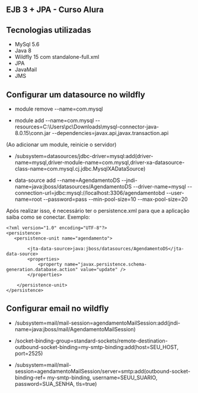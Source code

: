 ## EJB 3 + JPA - Curso Alura

## Tecnologias utilizadas
- MySql 5.6
- Java 8
- Wildfly 15 com standalone-full.xml
- JPA
- JavaMail
- JMS


## Configurar um datasource no wildfly

- module remove --name=com.mysql

- module add --name=com.mysql --resources=C:\Users\pc\Downloads\mysql-connector-java-8.0.15\conn.jar --dependencies=javax.api,javax.transaction.api

(Ao adicionar um module, reinicie o servidor)

- /subsystem=datasources/jdbc-driver=mysql:add(driver-name=mysql,driver-module-name=com.mysql,driver-xa-datasource-class-name=com.mysql.cj.jdbc.MysqlXADataSource)

- data-source add --name=AgendamentoDS --jndi-name=java:jboss/datasources/AgendamentoDS --driver-name=mysql  --connection-url=jdbc:mysql://localhost:3306/agendamentobd --user-name=root --password=pass --min-pool-size=10 --max-pool-size=20

Após realizar isso, é necessário ter o persistence.xml para que a aplicação saiba como se conectar. Exemplo:

```
<?xml version="1.0" encoding="UTF-8"?>
<persistence>
   <persistence-unit name="agendamento">

        <jta-data-source>java:jboss/datasources/AgendamentoDS</jta-data-source>
        <properties>
            <property name="javax.persistence.schema-generation.database.action" value="update" />
        </properties>

    </persistence-unit>
</persistence>
```

## Configurar email no wildfly

- /subsystem=mail/mail-session=agendamentoMailSession:add(jndi-name=java:jboss/mail/AgendamentoMailSession)

- /socket-binding-group=standard-sockets/remote-destination-outbound-socket-binding=my-smtp-binding:add(host=SEU_HOST, port=2525)

- /subsystem=mail/mail-session=agendamentoMailSession/server=smtp:add(outbound-socket-binding-ref= my-smtp-binding, username=SEUU_SUARIO, password=SUA_SENHA, tls=true)
